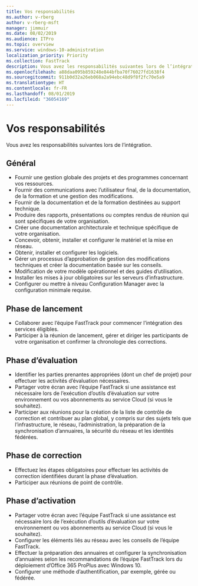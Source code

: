 ```yaml
---
title: Vos responsabilités
ms.author: v-rberg
author: v-rberg-msft
manager: jimmuir
ms.date: 08/02/2019
ms.audience: ITPro
ms.topic: overview
ms.service: windows-10-administration
localization_priority: Priority
ms.collection: FastTrack
description: Vous avez les responsabilités suivantes lors de l’intégration de Windows 10.
ms.openlocfilehash: a88daa095b859248e844bfba70f76027fd1638f4
ms.sourcegitcommit: 911b0d32a26eb068a2a94ebc48d9f8f2fc70e5a9
ms.translationtype: HT
ms.contentlocale: fr-FR
ms.lasthandoff: 08/01/2019
ms.locfileid: "36054169"
---
```

# <a name="your-responsibilities"></a>Vos responsabilités

Vous avez les responsabilités suivantes lors de l’intégration.

## <a name="general"></a>Général

- Fournir une gestion globale des projets et des programmes concernant vos ressources.
- Fournir des communications avec l’utilisateur final, de la documentation, de la formation et une gestion des modifications.
- Fournir de la documentation et de la formation destinées au support technique.
- Produire des rapports, présentations ou comptes rendus de réunion qui sont spécifiques de votre organisation.
- Créer une documentation architecturale et technique spécifique de votre organisation.
- Concevoir, obtenir, installer et configurer le matériel et la mise en réseau.
- Obtenir, installer et configurer les logiciels.
- Gérer un processus d’approbation de gestion des modifications techniques et créer la documentation basée sur les conseils.
- Modification de votre modèle opérationnel et des guides d’utilisation.
- Installer les mises à jour obligatoires sur les serveurs d’infrastructure.
- Configurer ou mettre à niveau Configuration Manager avec la configuration minimale requise.

## <a name="initiate-phase"></a>Phase de lancement

- Collaborer avec l’équipe FastTrack pour commencer l’intégration des services éligibles.
- Participer à la réunion de lancement, gérer et diriger les participants de votre organisation et confirmer la chronologie des corrections.

## <a name="assess-phase"></a>Phase d’évaluation

- Identifier les parties prenantes appropriées (dont un chef de projet) pour effectuer les activités d’évaluation nécessaires.
- Partager votre écran avec l’équipe FastTrack si une assistance est nécessaire lors de l’exécution d’outils d’évaluation sur votre environnement ou vos abonnements au service Cloud (si vous le souhaitez).
- Participer aux réunions pour la création de la liste de contrôle de correction et contribuer au plan global, y compris sur des sujets tels que l’infrastructure, le réseau, l’administration, la préparation de la synchronisation d’annuaires, la sécurité du réseau et les identités fédérées.

## <a name="remediate-phase"></a>Phase de correction

- Effectuez les étapes obligatoires pour effectuer les activités de correction identifiées durant la phase d’évaluation.
- Participer aux réunions de point de contrôle.

## <a name="enable-phase"></a>Phase d’activation

- Partager votre écran avec l’équipe FastTrack si une assistance est nécessaire lors de l’exécution d’outils d’évaluation sur votre environnement ou vos abonnements au service Cloud (si vous le souhaitez).
- Configurer les éléments liés au réseau avec les conseils de l’équipe FastTrack.
- Effectuer la préparation des annuaires et configurer la synchronisation d’annuaires selon les recommandations de l’équipe FastTrack lors du déploiement d’Office 365 ProPlus avec Windows 10.
- Configurer une méthode d’authentification, par exemple, gérée ou fédérée.







  

  

 